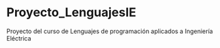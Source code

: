 # Proyecto_LenguajesIE
Proyecto del curso de Lenguajes de programación aplicados a Ingeniería Eléctrica
